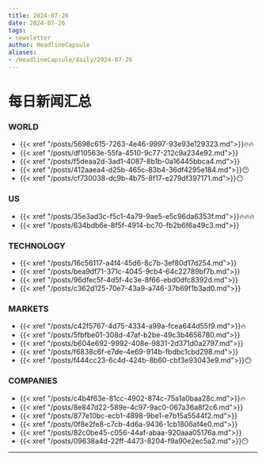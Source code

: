```yaml
---
title: 2024-07-26
date: 2024-07-26
tags: 
- newsletter
author: HeadlineCapsule
aliases: 
- /HeadlineCapsule/daily/2024-07-26
---
```


# 每日新闻汇总

### WORLD

- {{< xref "/posts/5698c615-7263-4e46-9997-93e93e129323.md">}}🔥🔥
- {{< xref "/posts/df10563e-55fa-4510-9c77-212c9a234e92.md">}}
- {{< xref "/posts/f5deaa2d-3ad1-4087-8b1b-0a16445bbca4.md">}}
- {{< xref "/posts/412aaea4-d25b-465c-83b4-36df4295e184.md">}}😶
- {{< xref "/posts/cf730038-dc9b-4b75-8f17-e279df397171.md">}}😶

### US

- {{< xref "/posts/35e3ad3c-f5c1-4a79-9ae5-e5c96da6353f.md">}}🔥🔥🔥
- {{< xref "/posts/634bdb6e-8f5f-4914-bc70-fb2b6f6a49c3.md">}}

### TECHNOLOGY

- {{< xref "/posts/16c56117-a4f4-45d6-8c7b-3ef80d17d254.md">}}
- {{< xref "/posts/bea9df71-371c-4045-9cb4-64c22789bf7b.md">}}
- {{< xref "/posts/96dfec5f-4d5f-4c3e-8f66-ebd0dfc8392d.md">}}
- {{< xref "/posts/c362d125-70e7-43a9-a746-37b69f1b3ad0.md">}}

### MARKETS

- {{< xref "/posts/c42f5767-4d75-4334-a99a-fcea644d55f9.md">}}🔥
- {{< xref "/posts/5fbfbe01-308d-47af-b2be-49c3b4656780.md">}}
- {{< xref "/posts/b604e692-9992-408e-9831-2d371d0a2797.md">}}
- {{< xref "/posts/f6838c6f-e7de-4e69-914b-fbdbc1cbd298.md">}}
- {{< xref "/posts/f444cc23-6c4d-424b-8b60-cbf3e93043e9.md">}}😶

### COMPANIES

- {{< xref "/posts/c4b4f63e-81cc-4902-874c-75a1a0baa28c.md">}}🔥
- {{< xref "/posts/8e847d22-589e-4c97-9ac0-067a36a8f2c6.md">}}
- {{< xref "/posts/877e10bc-ecb1-4898-9be1-e7b15a5544f2.md">}}
- {{< xref "/posts/0f8e2fe8-c7cb-4d6a-9436-1cb1806af4e0.md">}}
- {{< xref "/posts/82c0be45-c056-44af-abaa-920aaa05176a.md">}}
- {{< xref "/posts/09638a4d-22ff-4473-8204-f9a90e2ec5a2.md">}}😶

---

